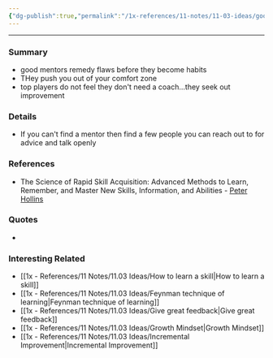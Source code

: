 ```yaml
---
{"dg-publish":true,"permalink":"/1x-references/11-notes/11-03-ideas/good-mentors-help-learning/","title":"Good mentors help learning","created":"2024-02-14T20:18:31.538+03:00","updated":"2024-02-14T20:18:31.538+03:00"}
---
```


---

### Summary
- good mentors remedy flaws before they become habits
- THey push you out of your comfort zone
- top players do not feel they don't need a coach...they seek out improvement

### Details
- If you can't find a mentor then find a few people you can reach out to for advice and talk openly

### References
- The Science of Rapid Skill Acquisition: Advanced Methods to Learn, Remember, and Master New Skills, Information, and Abilities - [Peter Hollins](https://www.goodreads.com/author/show/16593818.Peter_Hollins)

### Quotes
-

### Interesting Related
- [[1x - References/11 Notes/11.03 Ideas/How to learn a skill\|How to learn a skill]]
- [[1x - References/11 Notes/11.03 Ideas/Feynman technique of learning\|Feynman technique of learning]]
- [[1x - References/11 Notes/11.03 Ideas/Give great feedback\|Give great feedback]]
- [[1x - References/11 Notes/11.03 Ideas/Growth Mindset\|Growth Mindset]]
- [[1x - References/11 Notes/11.03 Ideas/Incremental Improvement\|Incremental Improvement]]